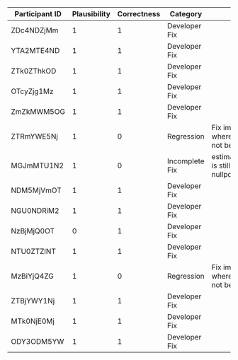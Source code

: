 | Participant ID | Plausibility | Correctness | Category | Rationale | 
| -- | -- | -- | -- | -- |
| ZDc4NDZjMm | 1 | 1 | Developer Fix |  | 
| YTA2MTE4ND | 1 | 1 | Developer Fix |  | 
| ZTk0ZThkOD | 1 | 1 | Developer Fix |  | 
| OTcyZjg1Mz | 1 | 1 | Developer Fix |  | 
| ZmZkMWM5OG | 1 | 1 | Developer Fix |  | 
| ZTRmYWE5Nj | 1 | 0 | Regression | Fix impacts other inputs where cmd args may not be parsed at all | 
| MGJmMTU1N2 | 1 | 0 | Incomplete Fix | estimate_pattern_match is still called with a nullpointer | 
| NDM5MjVmOT | 1 | 1 | Developer Fix |  | 
| NGU0NDRiM2 | 1 | 1 | Developer Fix |  | 
| NzBjMjQ0OT | 0 | 1 | Developer Fix |  | 
| NTU0ZTZlNT | 1 | 1 | Developer Fix |  | 
| MzBiYjQ4ZG | 1 | 0 | Regression | Fix impacts other inputs where cmd args may not be parsed at all | 
| ZTBjYWY1Nj | 1 | 1 | Developer Fix |  | 
| MTk0NjE0Mj | 1 | 1 | Developer Fix |  | 
| ODY3ODM5YW | 1 | 1 | Developer Fix |  | 
